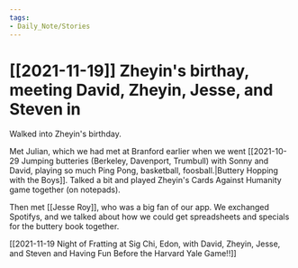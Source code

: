 ```yaml
---
tags:
- Daily_Note/Stories
---
```


# [[2021-11-19]] Zheyin's birthay, meeting David, Zheyin, Jesse, and Steven in



Walked into Zheyin's birthday.

Met Julian, which we had met at Branford earlier when we went [[2021-10-29 Jumping butteries (Berkeley, Davenport, Trumbull) with Sonny and David, playing so much Ping Pong, basketball, foosball.|Buttery Hopping with the Boys]]. Talked a bit and played Zheyin's Cards Against Humanity game together (on notepads).

Then met [[Jesse Roy]], who was a big fan of our app. We exchanged Spotifys, and we talked about how we could get spreadsheets and specials for the buttery book together.

[[2021-11-19 Night of Fratting at Sig Chi, Edon, with David, Zheyin, Jesse, and Steven and Having Fun Before the Harvard Yale Game!!]]
